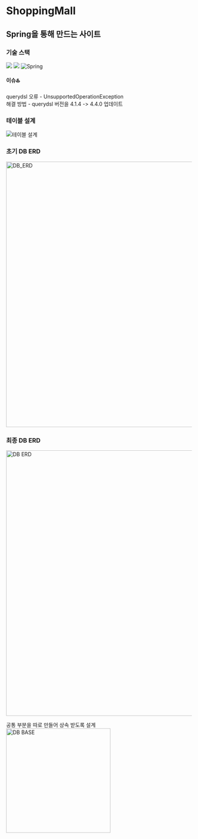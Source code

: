 # ShoppingMall
  ## Spring을 통해 만드는 사이트

### 기술 스택 
 <img src="https://img.shields.io/badge/Java-007396?style=flat-square&logo=Java&logoColor=white"/></a>
<img src="https://img.shields.io/badge/Mysql-E6B91E?style=flat-square&logo=MySql&logoColor=white"/></a>
 <img alt="Spring" src ="https://img.shields.io/badge/Spring-6DB33F.svg?&style=flat-square&logo=Spring&logoColor=white"/></a>

#### 이슈:hotsprings:

querydsl 오류 - UnsupportedOperationException       
해결 방법 - querydsl 버전을 4.1.4 -> 4.4.0 업데이트 
       

### 테이블 설계
![테이블 설계](https://user-images.githubusercontent.com/46198324/143430003-21fbac38-d186-4262-9543-a1a991d2a23f.jpg)

### 초기 DB ERD 
<img width="720" alt="DB_ERD" src="https://user-images.githubusercontent.com/46198324/143571874-e0c20be8-cdc4-4585-ab54-fcbc841e6c30.png">


### 최종 DB ERD 
<img width="720" alt="DB ERD" src="https://user-images.githubusercontent.com/46198324/145672931-ac539630-d0cc-4c7c-ab1c-4a2ecae99171.png">

공통 부분을 따로 만들어 상속 받도록 설계        
<img width="283" alt="DB BASE" src="https://user-images.githubusercontent.com/46198324/145673002-e91eb7b8-50e5-4245-8fec-7702300e8668.png">
